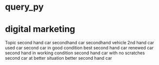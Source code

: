 # query_py
# digital marketing 
 Topic second hand car 
secondhand car
secondhand vehicle 
2nd hand car
used car
second car in good condition 
best second hand car 
renewed car
second hand in working condition 
second hand car with no scratches 
second car at better situation 
better second hand car
